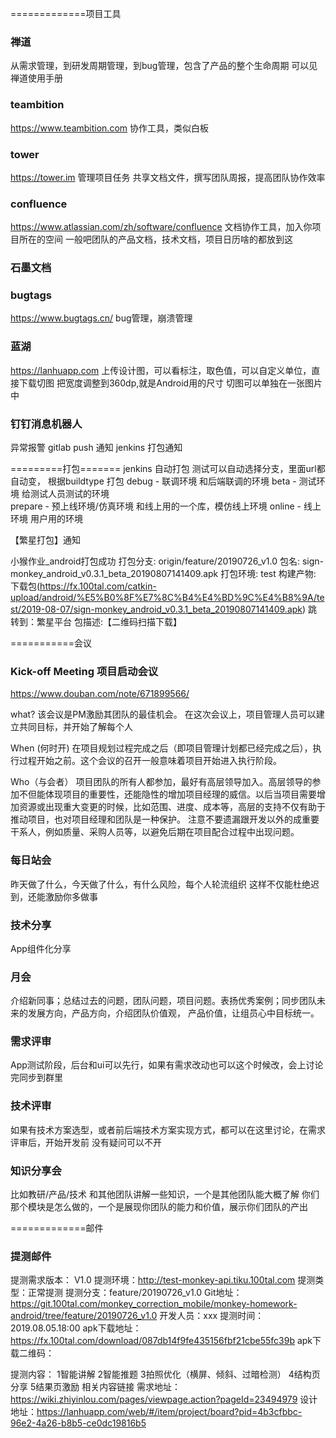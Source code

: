 =============项目工具
### 禅道
从需求管理，到研发周期管理，到bug管理，包含了产品的整个生命周期
可以见禅道使用手册

### teambition
https://www.teambition.com
协作工具，类似白板

### tower 
https://tower.im
管理项目任务 共享文档文件，撰写团队周报，提高团队协作效率

### confluence
https://www.atlassian.com/zh/software/confluence
文档协作工具，加入你项目所在的空间
一般吧团队的产品文档，技术文档，项目日历啥的都放到这


### 石墨文档


### bugtags
https://www.bugtags.cn/
bug管理，崩溃管理

### 蓝湖
https://lanhuapp.com
上传设计图，可以看标注，取色值，可以自定义单位，直接下载切图
把宽度调整到360dp,就是Android用的尺寸
切图可以单独在一张图片中

### 钉钉消息机器人
异常报警
gitlab push 通知
jenkins 打包通知

=========打包=======
jenkins 自动打包
测试可以自动选择分支，里面url都自动变，
根据buildtype 打包
debug - 联调环境  和后端联调的环境
beta - 测试环境  给测试人员测试的环境  
prepare - 预上线环境/仿真环境  和线上用的一个库，模仿线上环境
online - 线上环境  用户用的环境

【繁星打包】通知

小猴作业_android打包成功
打包分支: origin/feature/20190726_v1.0
包名: sign-monkey_android_v0.3.1_beta_20190807141409.apk
打包环境: test
构建产物: 下载包(https://fx.100tal.com/catkin-upload/android/%E5%B0%8F%E7%8C%B4%E4%BD%9C%E4%B8%9A/test/2019-08-07/sign-monkey_android_v0.3.1_beta_20190807141409.apk)
跳转到：繁星平台
包描述:【二维码扫描下载】




===========会议

### Kick-off Meeting 项目启动会议
https://www.douban.com/note/671899566/

what?
该会议是PM激励其团队的最佳机会。 在这次会议上，项目管理人员可以建立共同目标，并开始了解每个人

When (何时开)
在项目规划过程完成之后（即项目管理计划都已经完成之后），执行过程开始之前。这个会议的召开一般意味着项目开始进入执行阶段。

Who（与会者）
项目团队的所有人都参加，最好有高层领导加入。高层领导的参加不但能体现项目的重要性，还能隐性的增加项目经理的威信。以后当项目需要增加资源或出现重大变更的时候，比如范围、进度、成本等，高层的支持不仅有助于推动项目，也对项目经理和团队是一种保护。
注意不要遗漏跟开发以外的成重要干系人，例如质量、采购人员等，以避免后期在项目配合过程中出现问题。

### 每日站会
昨天做了什么，今天做了什么，有什么风险，每个人轮流组织
这样不仅能杜绝迟到，还能激励你多做事

### 技术分享
App组件化分享

### 月会
介绍新同事；总结过去的问题，团队问题，项目问题。表扬优秀案例；同步团队未来的发展方向，产品方向，介绍团队价值观，
产品价值，让组员心中目标统一。

### 需求评审
App测试阶段，后台和ui可以先行，如果有需求改动也可以这个时候改，会上讨论完同步到群里

### 技术评审
如果有技术方案选型，或者前后端技术方案实现方式，都可以在这里讨论，在需求评审后，开始开发前
没有疑问可以不开

### 知识分享会
比如教研/产品/技术 和其他团队讲解一些知识，一个是其他团队能大概了解
你们那个模块是怎么做的，一个是展现你团队的能力和价值，展示你们团队的产出

=============邮件
### 提测邮件

提测需求版本： V1.0
提测环境：http://test-monkey-api.tiku.100tal.com
提测类型：正常提测
提测分支：feature/20190726_v1.0
Git地址：https://git.100tal.com/monkey_correction_mobile/monkey-homework-android/tree/feature/20190726_v1.0
开发人员：xxx
提测时间：2019.08.05.18:00
apk下载地址：https://fx.100tal.com/download/087db14f9fe435156fbf21cbe55fc39b
apk下载二维码：

提测内容：
1智能讲解
2智能推题
3拍照优化（横屏、倾斜、过暗检测）
4结构页分享
5结果页激励
相关内容链接
需求地址：https://wiki.zhiyinlou.com/pages/viewpage.action?pageId=23494979
设计地址：https://lanhuapp.com/web/#/item/project/board?pid=4b3cfbbc-96e2-4a26-b8b5-ce0dc19816b5



